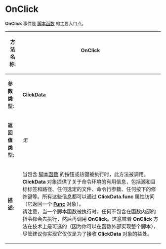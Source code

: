 # OnClick

**OnClick** 事件是 [脚本函数](/Manual/scripting/script_functions.zh.md) 的主要入口点。

<table>
<thead><tr><th>

**方法名称:**</th><th>
OnClick
</th></tr></thead><tbody><tr><td>

**参数类型:**</td><td>

**[ClickData](../scripting_objects/clickdata.zh.md)**
</td></tr><tr><td>

**返回值类型:**</td><td>

*无*
</td></tr><tr><td>

**描述:**</td><td>

当包含 [脚本函数](/Manual/scripting/script_functions.zh.md) 的按钮或热键被执行时，此方法被调用。**ClickData** 对象提供了关于命令环境的有用信息，包括源和目标标签和路径、任何选定的文件、命令行参数、任何按下的修饰键等。所有这些信息都可以通过 **ClickData.func** 属性访问（它返回一个 **[Func](../scripting_objects/func.zh.md)** 对象）。  
请注意，当一个脚本函数被执行时，任何不包含在函数内部的指令都会先执行，然后再调用 **OnClick**。这意味着 **OnClick** 方法在技术上是可选的（因为你可以在函数外部实现整个脚本），尽管建议你实现它仅仅是为了接收 **ClickData** 对象的益处。
</td></tr></tbody>
</table>